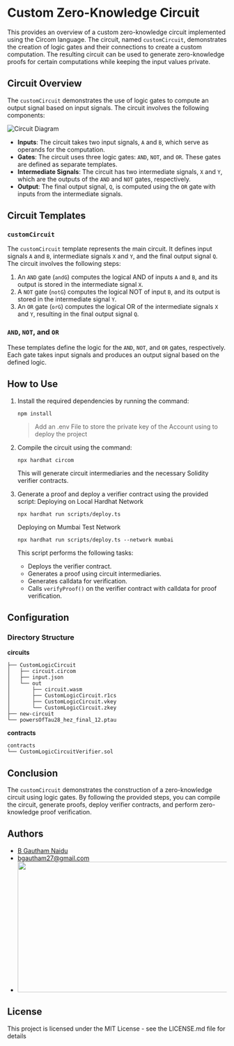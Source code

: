 # Custom Zero-Knowledge Circuit 

This provides an overview of a custom zero-knowledge circuit implemented using the Circom language. The circuit, named `customCircuit`, demonstrates the creation of logic gates and their connections to create a custom computation. The resulting circuit can be used to generate zero-knowledge proofs for certain computations while keeping the input values private.

## Circuit Overview

The `customCircuit` demonstrates the use of logic gates to compute an output signal based on input signals. The circuit involves the following components:

![Circuit Diagram](https://authoring.metacrafters.io/assets/cms/Assessment_b05f6ed658.png?updated_at=2023-02-24T00:00:37.278Z)


- **Inputs**: The circuit takes two input signals, `A` and `B`, which serve as operands for the computation.
- **Gates**: The circuit uses three logic gates: `AND`, `NOT`, and `OR`. These gates are defined as separate templates.
- **Intermediate Signals**: The circuit has two intermediate signals, `X` and `Y`, which are the outputs of the `AND` and `NOT` gates, respectively.
- **Output**: The final output signal, `Q`, is computed using the `OR` gate with inputs from the intermediate signals.

## Circuit Templates

### `customCircuit`

The `customCircuit` template represents the main circuit. It defines input signals `A` and `B`, intermediate signals `X` and `Y`, and the final output signal `Q`. The circuit involves the following steps:

1. An `AND` gate (`andG`) computes the logical AND of inputs `A` and `B`, and its output is stored in the intermediate signal `X`.
2. A `NOT` gate (`notG`) computes the logical NOT of input `B`, and its output is stored in the intermediate signal `Y`.
3. An `OR` gate (`orG`) computes the logical OR of the intermediate signals `X` and `Y`, resulting in the final output signal `Q`.

### `AND`, `NOT`, and `OR`

These templates define the logic for the `AND`, `NOT`, and `OR` gates, respectively. Each gate takes input signals and produces an output signal based on the defined logic.

## How to Use

1. Install the required dependencies by running the command:
   ```
   npm install
   ```
   > Add an .env File to store the private key of the Account using to deploy the project

2. Compile the circuit using the command:
   ```
   npx hardhat circom
   ```
   This will generate circuit intermediaries and the necessary Solidity verifier contracts.

3. Generate a proof and deploy a verifier contract using the provided script:
   Deploying on Local Hardhat Network
   ```
   npx hardhat run scripts/deploy.ts
   ```
   Deploying on Mumbai Test Network
   ```
   npx hardhat run scripts/deploy.ts --network mumbai
   ```
   This script performs the following tasks:
   - Deploys the verifier contract.
   - Generates a proof using circuit intermediaries.
   - Generates calldata for verification.
   - Calls `verifyProof()` on the verifier contract with calldata for proof verification.

## Configuration
### Directory Structure
**circuits**
```
├── CustomLogicCircuit
│   ├── circuit.circom
│   ├── input.json
│   └── out
│       ├── circuit.wasm
│       ├── CustomLogicCircuit.r1cs
│       ├── CustomLogicCircuit.vkey
│       └── CustomLogicCircuit.zkey
├── new-circuit
└── powersOfTau28_hez_final_12.ptau
```
**contracts**
```
contracts
└── CustomLogicCircuitVerifier.sol
```


## Conclusion

The `customCircuit` demonstrates the construction of a zero-knowledge circuit using logic gates. By following the provided steps, you can compile the circuit, generate proofs, deploy verifier contracts, and perform zero-knowledge proof verification. 
## Authors

- [B Gautham Naidu](https://www.github.com/gautham2k3)
- bgautham27@gmail.com
- [<img src="https://img.youtube.com/vi/tgczSrVx2Ek/maxresdefault.jpg" width="600" height="300"
/>](https://www.youtube.com/embed/tgczSrVx2Ek)


## License

This project is licensed under the MIT License - see the LICENSE.md file for details

